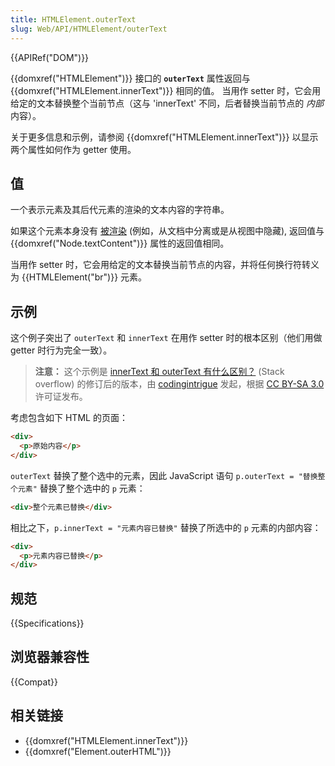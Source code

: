```yaml
---
title: HTMLElement.outerText
slug: Web/API/HTMLElement/outerText
---
```


{{APIRef("DOM")}}

{{domxref("HTMLElement")}} 接口的 **`outerText`** 属性返回与 {{domxref("HTMLElement.innerText")}} 相同的值。
当用作 setter 时，它会用给定的文本替换整个当前节点（这与 'innerText' 不同，后者替换当前节点的 _内部_ 内容）。

关于更多信息和示例，请参阅 {{domxref("HTMLElement.innerText")}} 以显示两个属性如何作为 getter 使用。

## 值

一个表示元素及其后代元素的渲染的文本内容的字符串。

如果这个元素本身没有 [被渲染](https://html.spec.whatwg.org/multipage/rendering.html#being-rendered) (例如，从文档中分离或是从视图中隐藏), 返回值与 {{domxref("Node.textContent")}} 属性的返回值相同。

当用作 setter 时，它会用给定的文本替换当前节点的内容，并将任何换行符转义为 {{HTMLElement("br")}} 元素。

## 示例

这个例子突出了 `outerText` 和 `innerText` 在用作 setter 时的根本区别（他们用做 getter 时行为完全一致）。

> **注意：** 这个示例是 [innerText 和 outerText 有什么区别？](https://stackoverflow.com/questions/18481382/what-is-the-difference-between-innertext-and-outertext/18481435#18481435) (Stack overflow) 的修订后的版本，由 [codingintrigue](https://stackoverflow.com/users/571194/codingintrigue) 发起，根据 [CC BY-SA 3.0](https://creativecommons.org/licenses/by-sa/3.0/) 许可证发布。

考虑包含如下 HTML 的页面：

```html
<div>
  <p>原始内容</p>
</div>
```

`outerText` 替换了整个选中的元素，因此 JavaScript 语句 `p.outerText = "替换整个元素"` 替换了整个选中的 `p` 元素：

```html
<div>整个元素已替换</div>
```

相比之下，`p.innerText = "元素内容已替换"` 替换了所选中的 `p` 元素的内部内容：

```html
<div>
  <p>元素内容已替换</p>
</div>
```

## 规范

{{Specifications}}

## 浏览器兼容性

{{Compat}}

## 相关链接

- {{domxref("HTMLElement.innerText")}}
- {{domxref("Element.outerHTML")}}
